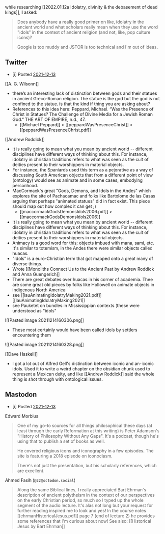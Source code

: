 while researching [[2022.01.12a Idolatry, divinity & the debasement of dead kings]], I asked:

> Does anybody have a really good primer on like, idolatry in the ancient world and what scholars really mean when they use the word "idols" in the context of ancient religion (and not, like, pop culture icons)? 
> 
> Google is too muddy and JSTOR is too technical and I'm out of ideas.

## Twitter

- [i] Posted [2021-12-13](https://twitter.com/EleanorKonik/status/1470574808052215809) 

[[A. G. Wilsonn]] 

- there’s an interesting lack of distinction between gods and their statues in ancient Greco-Roman religion. The statue is the god but the god is not confined to the statue. is that the kind if thing you are asking about?
- References to this idea here: Peppard, Michael. “Was the Presence of Christ in Statues? The Challenge of Divine Media for a Jewish Roman God.” THE ART OF EMPIRE, n.d., 47. 
	- [[Michael Peppard]] > [[peppardWasPresenceChrist]] > [[peppardWasPresenceChrist.pdf]]

[[Andrew Roddick]]

* It is really going to mean what you mean by ancient world -- different disciplines have different ways of thinking about this. For instance, idolatry in christian traditions refers to what was seen as the cult of deities present to their worshippers in material objects.
* For instance, the Spaniards used this term as a pejorative as a way of discussing South American objects that from a different point of view (ontology) would see as animate and in some cases, embodying personhood.
* MacCormack's great "Gods, Demons, and Idols in the Andes" which explores the site of Pachacamac and folks like Bartolome de las Casas arguing that perhaps "animated statues" did in fact exist. This piece should map out how complex it can get ;)
	* [[maccormackGodsDemonsIdols2006.pdf]] > [[maccormackGodsDemonsIdols2006]]  
* It is really going to mean what you mean by ancient world -- different disciplines have different ways of thinking about this. For instance, idolatry in christian traditions refers to what was seen as the cult of deities present to their worshippers in material objects.
* Animacy is a good word for this; objects imbued with mana, sami, etc. It's similar to totemism, in the Andes there were similar objects called huacas. 
* "Idols" is a euro-Christian term that got mapped onto a great many of diverse things. 
* Wrote [[Monoliths Connect Us to the Ancient Past by Andrew Roddick and Anna Guengerich]]
* There are great debates over huacas in his corner of academia. Thee are some great old pieces by folks like Hollowell on animate objects in indigenous North America
* see [[lauAnimatingIdolatryMaking2021.pdf]] [[lauAnimatingIdolatryMaking2021]]
*  see Pauketet on bundles in Mississippian contexts (these were understood as "idols"

![[Pasted image 20211214160306.png]]

- These most certainly would have been called idols by settlers encountering them

![[Pasted image 20211214160328.png]]


[[Dave Haskell]]

- I got a lot out of Alfred Gell's distinction between iconic and an-iconic idols. Used it to write a weird chapter on the obsidian chunk used to represent a Mexican deity, and like [[Andrew Roddick]] said the whole thing is shot through with ontological issues. 

## Mastodon

- [i] Posted [2021-12-13](https://scholar.social/@eleanorkonik/107442823654548087)

Edward Morbius

> One of my go-to sources for all things philosophical these days (at least through the early Reformation at this writing) is Peter Adamson's "History of Philosophy WIthout Any Gaps".  It's a podcast, though he's using that to publish a set of books as well.
> 
> He covered religious icons and iconography in a few episodes.  The site is featuring a 2018 episode on iconoclasm.
> 
> There's not just the presentation, but his scholarly references, which are excellent.

Ahmed Fasih (`@22@octodon.social`)

> Along the same Biblical lines, I really appreciated Bart Ehrman's description of ancient polytheism in the context of our perspectives on the early Christian period, so much so I typed up the whole segment of the audio lecture. It's alas not long but your request for further reading inspired me to look and yes! In the course notes [[ehrmanHistoricalJesus.pdf]] page 7 (end of lecture 2) he provides some references that I'm curious about now! See also: [[Historical Jesus by Bart Ehrman]]
